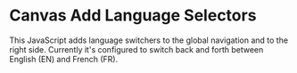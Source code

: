 # Canvas Add Language Selectors
This JavaScript adds language switchers to the global navigation and to the right side.
Currently it's configured to switch back and forth between English (EN) and French (FR).
